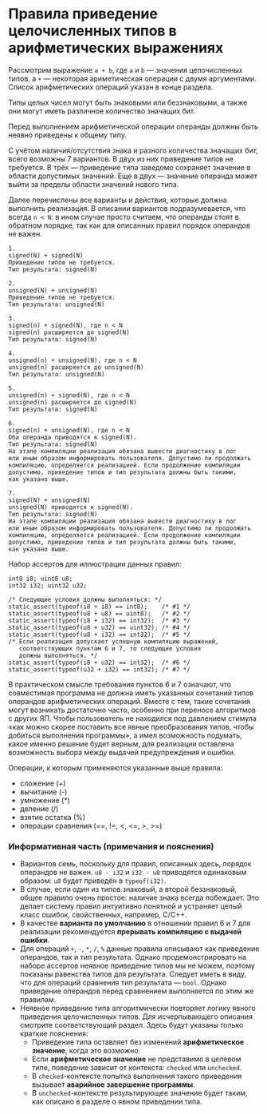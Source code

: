 # Правила приведение целочисленных типов в арифметических выражениях

Рассмотрим выражение `a + b`, где `a` и `b` — значения целочисленных типов, а `+` — некоторая ариметическая операции с двумя аргументами. Список арифметических операций указан в конце раздела.

Типы целых чисел могут быть знаковыми или беззнаковыми, а также они могут иметь различное количество значащих бит.

Перед выполнением арифметической операции операнды должны быть неявно приведены к общему типу.

С учётом наличия/отсутствия знака и разного количества значащих бит, всего возможны 7 вариантов. В двух из них приведение типов не требуется. В трёх — приведение типа заведомо сохраняет значение в области допустимых значений. Еще в двух — значение операнда может выйти за пределы области значений нового типа.

Далее перечислены все варианты и действия, которые должна выполнить реализация. В описании вариантов подразумевается, что всегда `n < N`: в ином случае просто считаем, что операнды стоят в обратном порядке, так как для описанных правил порядок операндов не важен.

```
1.
signed(N) + signed(N)
Приведение типов не требуется.
Тип результата: signed(N)

2.
unsigned(N) + unsigned(N)
Приведение типов не требуется.
Тип результата: unsigned(N)

3.
signed(n) + signed(N), где n < N
signed(n) расширяется до signed(N)
Тип результата: signed(N)

4.
unsigned(n) + unsigned(N), где n < N
unsigned(n) расширяется до unsigned(N)
Тип результата: unsigned(N)

5.
unsigned(n) + signed(N), где n < N
unsigned(n) расширяется до signed(N)
Тип результата: signed(N)

6.
signed(n) + unsigned(N), где n < N
Оба операнда приводятся к signed(N).
Тип результата: signed(N)
На этапе компиляции реализация обязана вывести диагностику в лог
или иным образом информировать пользователя. Допустимо ли продолжать
компиляцию, определяется реализацией. Если продолжение компиляции
допустимо, приведение типов и тип результата должны быть такими,
как указано выше.

7.
signed(N) + unsigned(N)
unsigned(N) приводится к signed(N).
Тип результата: signed(N)
На этапе компиляции реализация обязана вывести диагностику в лог
или иным образом информировать пользователя. Допустимо ли продолжать
компиляцию, определяется реализацией. Если продолжение компиляции
допустимо, приведение типов и тип результата должны быть такими,
как указано выше.
```

Набор ассертов для иллюстрации данных правил:

```
int8 i8; uint8 u8;
int32 i32; uint32 u32;

/* Следующие условия должны выполняться: */
static_assert(typeof(i8 + i8) == int8);    /* #1 */
static_assert(typeof(u8 + u8) == uint8);   /* #2 */
static_assert(typeof(i8 + i32) == int32);  /* #3 */
static_assert(typeof(u8 + u32) == uint32); /* #4 */
static_assert(typeof(u8 + i32) == int32);  /* #5 */
/* Если реализация допускает успешную компиляцию выражений,
   соответствующих пунктам 6 и 7, то следующие условия
   должны выполняться. */
static_assert(typeof(i8 + u32) == int32);  /* #6 */
static_assert(typeof(u32 + i32) == int32); /* #7 */
```

В практическом смысле требования пунктов 6 и 7 означают, что совместимая программа не должна иметь указанных сочетаний типов операндов арифметических операций. Вместе с тем, такие сочетания могут возникать достаточно часто, особенно при переносе алгоритмов с других ЯП. Чтобы пользователь не находился под давлением стимула «как можно скорее поставить все явные преобразования типов, чтобы добиться выполнения программы», а имел возможность подумать, какое именно решение будет верным, для реализации оставлена возможность выбора между выдачей предупреждения и ошибки.

Операции, к которым применяются указанные выше правила:

* сложение (+)
* вычитание (-)
* умножение (*)
* деление (/)
* взятие остатка (%)
* операции сравнения (==, !=, <, <=, >, >=)

### Информативная часть (примечания и пояснения)

* Вариантов семь, поскольку для правил, описанных здесь, порядок операндов не важен. `u8 - i32` и `i32 - u8` приводятся одинаковым образом: `u8` будет приведён в `typeof(i32)`.
* В случае, если один из типов знаковый, а второй беззнаковый, общее правило очень простое: наличие знака всегда побеждает. Это делает систему правил интуитивно понятной и устраняет целый класс ошибок, свойственных, например, C/C++.
* В качестве **варианта по умолчанию** в отношении правил 6 и 7 для реализации рекомендуется **прерывать компиляцию с выдачей ошибки**.
* Для операций `+`, `-`, `*`, `/`, `%` данные правила описывают как приведение операндов, так и тип результата. Однако продемонстрировать на наборе ассертов неявное приведение типов мы не можем, поэтому показаны равенства типов для результата. Следует иметь в виду, что для операций сравнения тип результата — `bool`. Однако приведение операндов перед сравнением выполняется по этим же правилам.
* Неявное приведение типа алгоритмически повторяет логику явного приведения целочисленных типов. Для исчерпывающего описания смотрите соответствующий раздел. Здесь будут указаны только краткие пояснения:
  * Приведение типа оставляет без изменений **арифметическое значение**, когда это возможно.
  * Если **арифметическое значение** не представимо в целевом типе, поведение зависит от контекста: `checked` или `unchecked`.
  * В `checked`-контексте попытка выполнения такого приведения вызывает **аварийное завершение программы**.
  * В `unchecked`-контексте результирующее значение будет таким, как описано в разделе о явном приведении типа.

